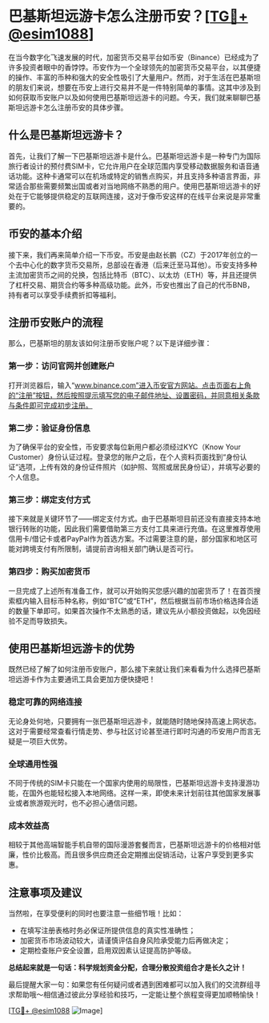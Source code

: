 # 巴基斯坦远游卡怎么注册币安？[[TG💪+ @esim1088](https://t.me/s/esim1088)]

在当今数字化飞速发展的时代，加密货币交易平台如币安（Binance）已经成为了许多投资者眼中的香饽饽。币安作为一个全球领先的加密货币交易平台，以其便捷的操作、丰富的币种和强大的安全性吸引了大量用户。然而，对于生活在巴基斯坦的朋友们来说，想要在币安上进行交易并不是一件特别简单的事情。这其中涉及到如何获取币安账户以及如何使用巴基斯坦远游卡的问题。今天，我们就来聊聊巴基斯坦远游卡怎么注册币安的具体步骤。

## 什么是巴基斯坦远游卡？

首先，让我们了解一下巴基斯坦远游卡是什么。巴基斯坦远游卡是一种专门为国际旅行者设计的预付费SIM卡，它允许用户在全球范围内享受移动数据服务和语音通话功能。这种卡通常可以在机场或特定的销售点购买，并且支持多种语言界面，非常适合那些需要频繁出国或者对当地网络不熟悉的用户。使用巴基斯坦远游卡的好处在于它能够提供稳定的互联网连接，这对于像币安这样的在线平台来说是非常重要的。

## 币安的基本介绍

接下来，我们再来简单介绍一下币安。币安是由赵长鹏（CZ）于2017年创立的一个去中心化的数字货币交易所，总部设在香港（后来迁至马耳他）。币安支持多种主流加密货币之间的兑换，包括比特币（BTC）、以太坊（ETH）等，并且还提供了杠杆交易、期货合约等多种高级功能。此外，币安也推出了自己的代币BNB，持有者可以享受手续费折扣等福利。

## 注册币安账户的流程

那么，巴基斯坦的朋友该如何注册币安账户呢？以下是详细步骤：

### 第一步：访问官网并创建账户
打开浏览器后，输入“www.binance.com”进入币安官方网站。点击页面右上角的“注册”按钮，然后按照提示填写您的电子邮件地址、设置密码，并同意相关条款与条件即可完成初步注册。

### 第二步：验证身份信息
为了确保平台的安全性，币安要求每位新用户都必须经过KYC（Know Your Customer）身份认证过程。登录您的账户之后，在个人资料页面找到“身份认证”选项，上传有效的身份证件照片（如护照、驾照或居民身份证），并填写必要的个人信息。

### 第三步：绑定支付方式
接下来就是关键环节了——绑定支付方式。由于巴基斯坦目前还没有直接支持本地银行转账的功能，因此我们需要借助第三方支付工具来进行充值。在这里推荐使用信用卡/借记卡或者PayPal作为首选方案。不过需要注意的是，部分国家和地区可能对跨境支付有所限制，请提前咨询相关部门确认是否可行。

### 第四步：购买加密货币
一旦完成了上述所有准备工作，就可以开始购买您感兴趣的加密货币了！在首页搜索框内输入目标币种名称，例如“BTC”或“ETH”，然后根据当前市场价格选择合适的数量下单即可。如果首次操作不太熟悉的话，建议先从小额投资做起，以免因经验不足而导致损失。

## 使用巴基斯坦远游卡的优势

既然已经了解了如何注册币安账户，那么接下来就让我们来看看为什么选择巴基斯坦远游卡作为主要通讯工具会更加方便快捷吧！

### 稳定可靠的网络连接
无论身处何地，只要拥有一张巴基斯坦远游卡，就能随时随地保持高速上网状态。这对于需要经常查看行情走势、参与社区讨论甚至进行即时沟通的币安用户而言无疑是一项巨大优势。

### 全球通用性强
不同于传统的SIM卡只能在一个国家内使用的局限性，巴基斯坦远游卡支持漫游功能，在国外也能轻松接入本地网络。这样一来，即使未来计划前往其他国家发展事业或者旅游观光时，也不必担心通信问题。

### 成本效益高
相较于其他高端智能手机自带的国际漫游套餐而言，巴基斯坦远游卡的价格相对低廉，性价比极高。而且很多供应商还会定期推出促销活动，让客户享受到更多实惠。

## 注意事项及建议

当然啦，在享受便利的同时也要注意一些细节哦！比如：
- 在填写注册表格时务必保证所提供信息的真实性准确性；
- 加密货币市场波动较大，请谨慎评估自身风险承受能力后再做决定；
- 定期检查账户安全设置，启用双因素认证提高防护等级。

**总结起来就是一句话：科学规划资金分配，合理分散投资组合才是长久之计！**

最后提醒大家一句：如果您有任何疑问或者遇到困难都可以加入我们的交流群组寻求帮助哦～相信通过彼此分享经验和技巧，一定能让整个旅程变得更加顺畅愉快！

[[TG💪+ @esim1088](https://t.me/s/esim1088) ![Image](https://i.postimg.cc/4NQfJmqS/Snipaste-2025-05-13-00-14-12.png)]